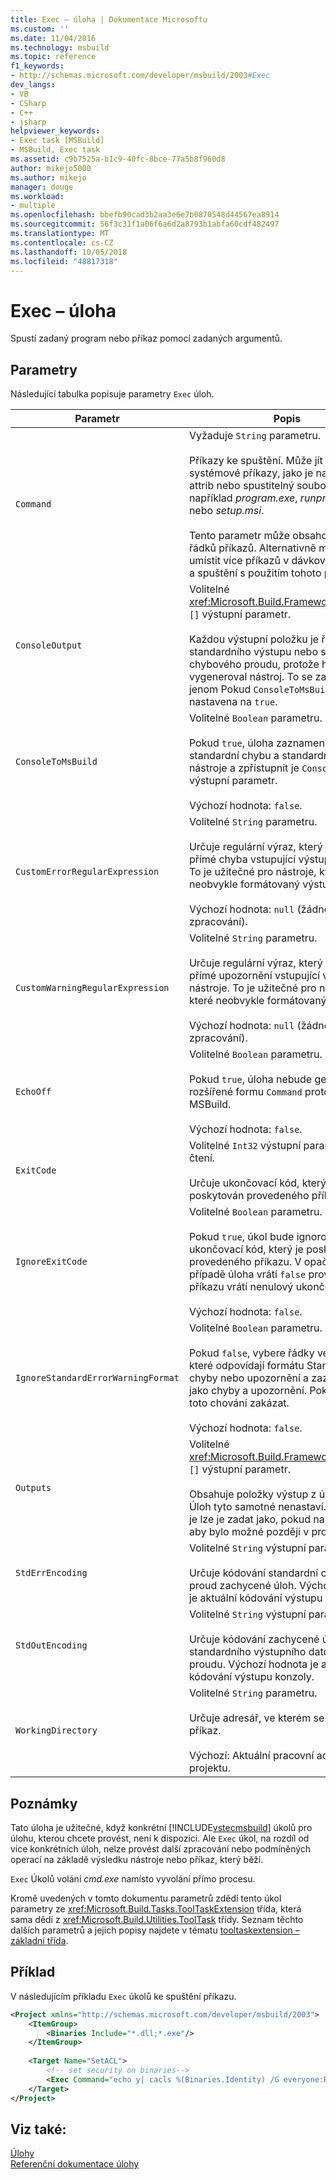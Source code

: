 ```yaml
---
title: Exec – úloha | Dokumentace Microsoftu
ms.custom: ''
ms.date: 11/04/2016
ms.technology: msbuild
ms.topic: reference
f1_keywords:
- http://schemas.microsoft.com/developer/msbuild/2003#Exec
dev_langs:
- VB
- CSharp
- C++
- jsharp
helpviewer_keywords:
- Exec task [MSBuild]
- MSBuild, Exec task
ms.assetid: c9b7525a-b1c9-40fc-8bce-77a5b8f960d8
author: mikejo5000
ms.author: mikejo
manager: douge
ms.workload:
- multiple
ms.openlocfilehash: bbefb90cad3b2aa3e6e7b0870548d44567ea8914
ms.sourcegitcommit: 56f3c31f1a06f6a6d2a8793b1abfa60cdf482497
ms.translationtype: MT
ms.contentlocale: cs-CZ
ms.lasthandoff: 10/05/2018
ms.locfileid: "48817318"
---
```

# <a name="exec-task"></a>Exec – úloha
Spustí zadaný program nebo příkaz pomocí zadaných argumentů.  
  
## <a name="parameters"></a>Parametry  
 Následující tabulka popisuje parametry `Exec` úloh.  
  
|Parametr|Popis|  
|---------------|-----------------|  
|`Command`|Vyžaduje `String` parametru.<br /><br /> Příkazy ke spuštění. Může jít o systémové příkazy, jako je například attrib nebo spustitelný soubor, jako například *program.exe*, *runprogram.bat*, nebo *setup.msi*.<br /><br /> Tento parametr může obsahovat více řádků příkazů. Alternativně můžete umístit více příkazů v dávkovém souboru a spuštění s použitím tohoto parametru.|  
|`ConsoleOutput`|Volitelné <xref:Microsoft.Build.Framework.ITaskItem> `[]` výstupní parametr.<br /><br /> Každou výstupní položku je řádek ze standardního výstupu nebo standardního chybového proudu, protože ho vygeneroval nástroj. To se zachycuje, jenom Pokud `ConsoleToMsBuild` je nastavena na `true`.|
|`ConsoleToMsBuild`|Volitelné `Boolean` parametru.<br /><br /> Pokud `true`, úloha zaznamenají standardní chybu a standardní výstup nástroje a zpřístupnit je `ConsoleOutput` výstupní parametr.<br /><br />Výchozí hodnota: `false`.|  
|`CustomErrorRegularExpression`|Volitelné `String` parametru.<br /><br /> Určuje regulární výraz, který se používá k přímé chyba vstupující výstup nástroje. To je užitečné pro nástroje, které neobvykle formátovaný výstup.<br /><br />Výchozí hodnota: `null` (žádné vlastní zpracování).|  
|`CustomWarningRegularExpression`|Volitelné `String` parametru.<br /><br /> Určuje regulární výraz, který se používá k přímé upozornění vstupující výstup nástroje. To je užitečné pro nástroje, které neobvykle formátovaný výstup.<br /><br />Výchozí hodnota: `null` (žádné vlastní zpracování).|  
|`EchoOff`|Volitelné `Boolean` parametru.<br /><br /> Pokud `true`, úloha nebude generovat rozšířené formu `Command` protokolu MSBuild.<br /><br />Výchozí hodnota: `false`.|
|`ExitCode`|Volitelné `Int32` výstupní parametr jen pro čtení.<br /><br /> Určuje ukončovací kód, který je poskytován provedeného příkazu.|  
|`IgnoreExitCode`|Volitelné `Boolean` parametru.<br /><br /> Pokud `true`, úkol bude ignorovat ukončovací kód, který je poskytován provedeného příkazu. V opačném případě úloha vrátí `false` provedeného příkazu vrátí nenulový ukončovací kód.<br /><br />Výchozí hodnota: `false`.|  
|`IgnoreStandardErrorWarningFormat`|Volitelné `Boolean` parametru.<br /><br /> Pokud `false`, vybere řádky ve výstupu, které odpovídají formátu Standardní chyby nebo upozornění a zaznamená jako chyby a upozornění. Pokud `true`, toto chování zakázat.<br /><br />Výchozí hodnota: `false`.|  
|`Outputs`|Volitelné <xref:Microsoft.Build.Framework.ITaskItem> `[]` výstupní parametr.<br /><br /> Obsahuje položky výstup z úlohy. `Exec` Úloh tyto samotné nenastaví. Místo toho je lze je zadat jako, pokud nastavena, tak, aby bylo možné později v projektu.|  
|`StdErrEncoding`|Volitelné `String` výstupní parametr.<br /><br /> Určuje kódování standardní chybový proud zachycené úloh. Výchozí hodnota je aktuální kódování výstupu konzoly.|  
|`StdOutEncoding`|Volitelné `String` výstupní parametr.<br /><br /> Určuje kódování zachycené úloh standardního výstupního datového proudu. Výchozí hodnota je aktuální kódování výstupu konzoly.|  
|`WorkingDirectory`|Volitelné `String` parametru.<br /><br /> Určuje adresář, ve kterém se spustí příkaz.<br /><br />Výchozí: Aktuální pracovní adresáře projektu.|  
  
## <a name="remarks"></a>Poznámky  
 Tato úloha je užitečné, když konkrétní [!INCLUDE[vstecmsbuild](../extensibility/internals/includes/vstecmsbuild_md.md)] úkolů pro úlohu, kterou chcete provést, není k dispozici. Ale `Exec` úkol, na rozdíl od více konkrétních úloh, nelze provést další zpracování nebo podmíněných operací na základě výsledku nástroje nebo příkaz, který běží.
  
 `Exec` Úkolů volání *cmd.exe* namísto vyvolání přímo procesu.  
  
 Kromě uvedených v tomto dokumentu parametrů zdědí tento úkol parametry ze <xref:Microsoft.Build.Tasks.ToolTaskExtension> třída, která sama dědí z <xref:Microsoft.Build.Utilities.ToolTask> třídy. Seznam těchto dalších parametrů a jejich popisy najdete v tématu [tooltaskextension – základní třída](../msbuild/tooltaskextension-base-class.md).  
  
## <a name="example"></a>Příklad  
 V následujícím příkladu `Exec` úkolů ke spuštění příkazu.  
  
```xml  
<Project xmlns="http://schemas.microsoft.com/developer/msbuild/2003">  
    <ItemGroup>  
        <Binaries Include="*.dll;*.exe"/>  
    </ItemGroup>  
  
    <Target Name="SetACL">  
        <!-- set security on binaries-->  
        <Exec Command="echo y| cacls %(Binaries.Identity) /G everyone:R"/>  
    </Target>  
</Project>  
```

## <a name="see-also"></a>Viz také:  
 [Úlohy](../msbuild/msbuild-tasks.md)   
 [Referenční dokumentace úlohy](../msbuild/msbuild-task-reference.md)
